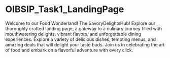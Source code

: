 # OIBSIP_Task1_LandingPage
 Welcome to our Food Wonderland! The SavoryDelightsHub! Explore our thoroughly crafted landing page, a gateway to a culinary journey filled with mouthwatering delights, vibrant flavors, and unforgettable dining experiences. Explore a variety of delicious dishes, tempting menus, and amazing deals that will delight your taste buds. Join us in celebrating the art of food and embark on a flavorful adventure with every click.
